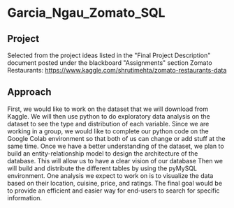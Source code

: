 # Garcia_Ngau_Zomato_SQL

## Project
 Selected from the project ideas listed in the "Final Project Description" document posted under the blackboard "Assignments" section
 Zomato Restaurants: https://www.kaggle.com/shrutimehta/zomato-restaurants-data
 
## Approach
First, we would like to work on the dataset that we will download from Kaggle. We will then use python to do exploratory data analysis on the dataset to see the type and distribution of each variable. Since we are working in a group, we would like to complete our python code on the Google Colab environment so that both of us can change or add stuff at the same time. 
Once we have a better understanding of the dataset, we plan to build an entity-relationship model to design the architecture of the database. This will allow us to have a clear vision of our database 
Then we will build and distribute the different tables by using the pyMySQL environment. 
One analysis we expect to work on is to visualize the data based on their location, cuisine, price, and ratings. The final goal would be to provide an efficient and easier way for end-users to search for specific information.  
